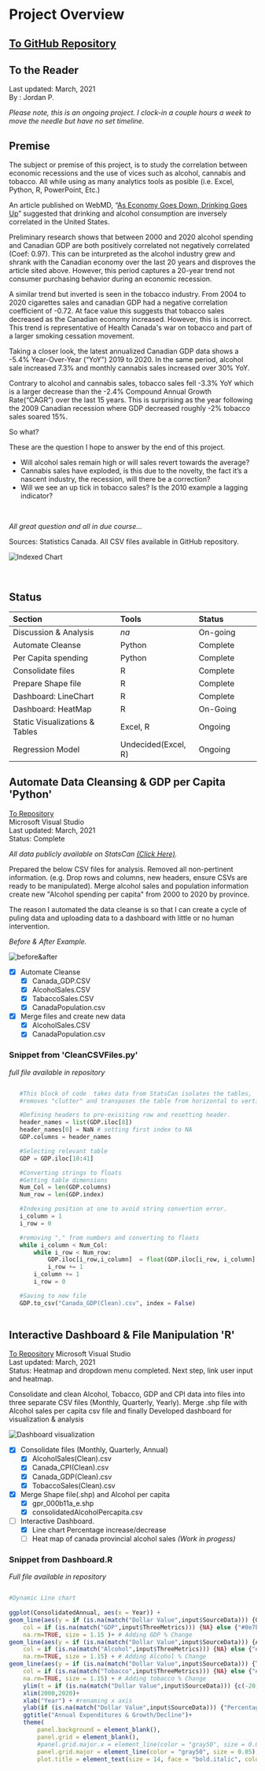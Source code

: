 # Project Overview
## [To GitHub Repository](https://github.com/jporonovich?tab=repositories)
## To the Reader 
Last updated: March, 2021 <br />
By : Jordan P. <br />

*Please note, this is an ongoing project. I  clock-in a couple hours a week to move the needle but have no set timeline.*<br />

## Premise 
The subject or premise of this project, is to study the correlation between economic recessions and the use of vices such as alcohol, cannabis and tobacco. All while using as many analytics tools as posible (i.e. Excel, Python, R, PowerPoint, Etc.) <br />

An article published on WebMD, “[As Economy Goes Down, Drinking Goes Up]( https://www.webmd.com/mental-health/addiction/news/20111013/as-economy-goes-down-drinking-goes-up)” suggested that drinking and alcohol consumption are inversely correlated in the United States. <br />

Preliminary research shows that between 2000 and 2020 alcohol spending and Canadian GDP are both positively correlated not negatively correlated (Coef: 0.97). This can be inturpreted as the alcohol industry grew and shrank with the Canadian economy over the last 20 years and disproves the article sited above. However, this period captures a 20-year trend not consumer purchasing behavior during an economic recession.<br />

A similar trend but inverted is seen in the tobacco industry. From 2004 to 2020 cigarettes sales and canadian GDP had a negative correlation coefficient of -0.72. At face value this suggests that tobacco sales decreased as the Canadian economy increased. However, this is incorrect. This trend is representative of Health Canada's war on tobacco and part of a larger smoking cessation movement.<br />

Taking a closer look, the latest annualized Canadian GDP data shows a -5.4% Year-Over-Year (“YoY”) 2019 to 2020. In the same period, alcohol sale increased 7.3% and monthly cannabis sales increased over 30% YoY.<br />

Contrary to alcohol and cannabis sales, tobacco sales fell -3.3% YoY which is a larger decrease than the -2.4% Compound Annual Growth Rate(“CAGR”) over the last 15 years. This is surprising as the year following the 2009 Canadian recession where GDP decreased roughly -2% tobacco sales soared 15%. <br />

So what? <br />

These are the question I hope to answer by the end of this project.<br />
* Will alcohol sales remain high or will sales revert towards the average?
*	Cannabis sales have exploded, is this due to the novelty, the fact it’s a nascent industry, the recession, will there be a correction?
*	Will we see an up tick in tobacco sales? Is the 2010 example a lagging indicator? 
<br />

*All great question and all in due course...*
<br />

Sources: Statistics Canada. All CSV files available in GitHub repository.

![Indexed Chart](https://raw.githubusercontent.com/jporonovich/VicesAndEconomics/main/Pictures/LineChart_index.png?token=AFSI26HPZBA63GCGUSZ2UBTAKFMOE)

<br />

## Status


|**Section**<img width=250/>|**Tools**<img width=100/>|**Status**<img width=100/>|
|:-|:-|:-|
|Discussion & Analysis|*na*|On-going|
|Automate Cleanse|Python|Complete|
|Per Capita spending|Python|Complete|
|Consolidate files|R|Complete|
|Prepare Shape file|R|Complete|
|Dashboard: LineChart|R|Complete|
|Dashboard: HeatMap|R|On-Going|
|Static Visualizations & Tables|Excel, R|Ongoing|
|Regression Model|Undecided(Excel, R)|Ongoing|

## Automate Data Cleansing & GDP per Capita **'Python'**
[To Repository](https://github.com/jporonovich/Pyhton_AutomateDataCleanse)<br />
Microsoft Visual Studio <br />
Last updated: March, 2021 <br />
Status: Complete

*All data publicly available on StatsCan [(Click Here)](https://www150.statcan.gc.ca/n1//en/type/data?MM=1#tables).*

Prepared the below CSV files for analysis. Removed all non-pertinent information. (e.g. Drop rows and columns, new headers, ensure CSVs are ready to be manipulated). Merge alcohol sales and population information create new "Alcohol spending per capita" from 2000 to 2020 by province.


The reason I automated the data cleanse is so that I can create a cycle of puling data and uploading data to a dashboard with little or no human intervention.  

*Before & After Example.*

![before&after](https://raw.githubusercontent.com/jporonovich/Pyhton-Wrangling_DataCleanseAuto/main/Before%20%26%20After.PNG)

* [x] Automate Cleanse 
  * [x] Canada_GDP.CSV 
  * [x] AlcoholSales.CSV
  * [x] TabaccoSales.CSV
  * [x] CanadaPopulation.csv
* [x] Merge files and create new data 
  * [x] AlcoholSales.CSV
  * [x] CanadaPopulation.csv

### Snippet from 'CleanCSVFiles.py'
*full file available in repository*

 ```python 

    #This block of code  takes data from StatsCan isolates the tables, 
    #removes "clutter" and transposes the table from horizontal to vertical

    #Defining headers to pre-exisiting row and resetting header.   
    header_names = list(GDP.iloc[8])
    header_names[0] = NaN # setting first index to NA
    GDP.columns = header_names

    #Selecting relevant table
    GDP = GDP.iloc[10:41]

    #Converting strings to floats
    #Getting table dimensions
    Num_Col = len(GDP.columns)
    Num_row = len(GDP.index)

    #Indexing position at one to avoid string convertion error. 
    i_column = 1
    i_row = 0

    #removing "," from numbers and converting to floats
    while i_column < Num_Col:
        while i_row < Num_row:
            GDP.iloc[i_row,i_column]  = float(GDP.iloc[i_row, i_column].replace(",",""))
            i_row += 1
        i_column += 1
        i_row = 0

    #Saving to new file
    GDP.to_csv("Canada_GDP(Clean).csv", index = False)
   
 ```

## Interactive Dashboard & File Manipulation **'R'**
[To Repository](https://github.com/jporonovich/R.Shiny_InteractiveDashboard)
Microsoft Visual Studio <br />
Last updated: March, 2021 <br />
Status: Heatmap and dropdown menu completed. Next step, link user input and heatmap.


Consolidate and clean Alcohol, Tobacco, GDP and CPI data into files into three separate CSV files (Monthly, Quarterly, Yearly). Merge .shp file with Alcohol sales per capita csv file and finally Developed dashboard for visualization & analysis


![Dashboard visualization](https://raw.githubusercontent.com/jporonovich/R_-_DataWrangling_Dashboard-Shiny/main/Dashboard(Work-In%20Progress).PNG)


* [x] Consolidate files (Monthly, Quarterly, Annual) 
  * [x] AlcoholSales(Clean).csv
  * [x] Canada_CPI(Clean).csv
  * [x] Canada_GDP(Clean).csv
  * [x] TobaccoSales(Clean).csv

* [x] Merge Shape file(.shp) and Alcohol per capita  
  * [x] gpr_000b11a_e.shp
  * [x] consolidatedAlcoholPercapita.csv

* [ ] Interactive Dashboard.
  * [x] Line chart Percentage increase/decrease
  * [ ] Heat map of canada provincial alcohol sales _(Work in progess)_ 

### Snippet from Dashboard.R
*Full file available in repository*
 
``` r

#Dynamic Line chart
           
ggplot(ConsolidatedAnnual, aes(x = Year)) +
geom_line(aes(y = if (is.na(match("Dollar Value",input$SourceData))) {GDP.Prct.Chg} else {GDP}), 
    col = if (is.na(match("GDP",input$ThreeMetrics))) {NA} else {"#0e7bcf"}, 
    na.rm=TRUE, size = 1.15 )+ # Adding GDP % Change
geom_line(aes(y = if (is.na(match("Dollar Value",input$SourceData))) {Alcohol.Prct.Chg} else {Alcohol.Sales.CAD}),
    col = if (is.na(match("Alcohol",input$ThreeMetrics))) {NA} else {"#de9307"},
    na.rm=TRUE, size = 1.15) + # Adding Alcohol % Change
geom_line(aes(y = if (is.na(match("Dollar Value",input$SourceData))) {Tobacco.Prct.Chg} else {Tobacco.Sale.CAD}),
    col = if (is.na(match("Tobacco",input$ThreeMetrics))) {NA} else {"#08a65c"},
    na.rm=TRUE, size = 1.15) + # Adding tobacco % Change
    ylim(t = if (is.na(match("Dollar Value",input$SourceData))) {c(-20,20)} else {c(0,25000000)}) + #setting y range
    xlim(2000,2020)+
    xlab("Year") + #renaming x axis
    ylab(if (is.na(match("Dollar Value",input$SourceData))) {"Percentage Change(%)"} else {"Dollar Value CAD"})+ #renaming y axis
    ggtitle("Annual Expenditures & Growth/Decline")+
    theme(
        panel.background = element_blank(),
        panel.grid = element_blank(),
        #panel.grid.major.x = element_line(color = "gray50", size = 0.05),
        panel.grid.major = element_line(color = "gray50", size = 0.05),
        plot.title = element_text(size = 14, face = "bold.italic", color = "#0c73c2")

```
